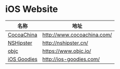 # iOS Website

名称 | 地址
----- | -----
[CocoaChina](http://www.cocoachina.com/) |  <http://www.cocoachina.com/>
[NSHipster](http://nshipster.cn/) | <http://nshipster.cn/>
[objc](https://www.objc.io/) | <https://www.objc.io/>
[iOS Goodies](http://ios-goodies.com/) | <http://ios-goodies.com/>

